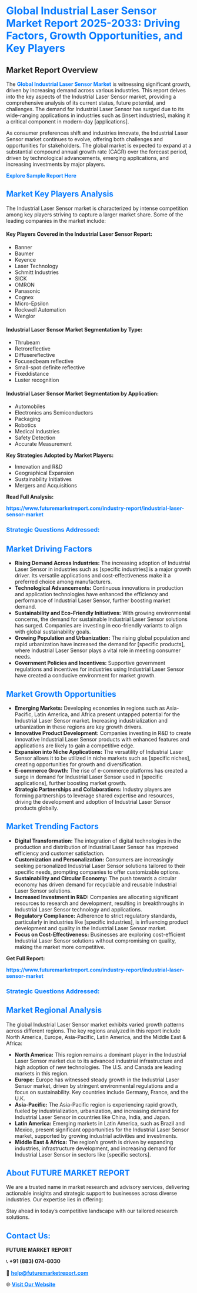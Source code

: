 <h1 style="color: #007BFF;">Global Industrial Laser Sensor Market Report 2025-2033: Driving Factors, Growth Opportunities, and Key Players</h1>

<section id="overview">
<h2>Market Report Overview</h2>
<p>The <a href="https://www.futuremarketreport.com/industry-report/industrial-laser-sensor-market" style="color: #007BFF; text-decoration: none;"><strong>Global Industrial Laser Sensor Market</strong></a> is witnessing significant growth, driven by increasing demand across various industries. This report delves into the key aspects of the Industrial Laser Sensor market, providing a comprehensive analysis of its current status, future potential, and challenges. The demand for Industrial Laser Sensor has surged due to its wide-ranging applications in industries such as [insert industries], making it a critical component in modern-day [applications].</p>
<p>As consumer preferences shift and industries innovate, the Industrial Laser Sensor market continues to evolve, offering both challenges and opportunities for stakeholders. The global market is expected to expand at a substantial compound annual growth rate (CAGR) over the forecast period, driven by technological advancements, emerging applications, and increasing investments by major players.</p>
</section>

<section id="overview">
<p><a href="https://www.futuremarketreport.com/request-sample/reportId=63251" style="color: #007BFF; text-decoration: none;"><strong>Explore Sample Report Here</strong></a></p>
</section>

<section id="key-players">
<h2 style="color: #007BFF;">Market Key Players Analysis</h2>
<p>The Industrial Laser Sensor market is characterized by intense competition among key players striving to capture a larger market share. Some of the leading companies in the market include:</p>
<h4>Key Players Covered in the Industrial Laser Sensor Report:</h4>
<ul><li>Banner</li><li>Baumer</li><li>Keyence</li><li>Laser Technology</li><li>Schmitt Industries</li><li>SICK</li><li>OMRON</li><li>Panasonic</li><li>Cognex</li><li>Micro-Epsilon</li><li>Rockwell Automation</li><li>Wenglor</li></ul>
<h4>Industrial Laser Sensor Market Segmentation by Type:</h4>
<ul><li>Thrubeam</li><li>Retroreflective</li><li>Diffusereflective</li><li>Focusedbeam reflective</li><li>Small-spot definite reflective</li><li>Fixeddistance</li><li>Luster recognition</li></ul>

<h4>Industrial Laser Sensor Market Segmentation by Application:</h4>
<ul><li>Automobiles</li><li>Electronics ans Semiconductors</li><li>Packaging</li><li>Robotics</li><li>Medical Industries</li><li>Safety Detection</li><li>Accurate Measurement</li></ul>
<p><strong>Key Strategies Adopted by Market Players:</strong></p>
<ul>
<li>Innovation and R&D</li>
<li>Geographical Expansion</li>
<li>Sustainability Initiatives</li>
<li>Mergers and Acquisitions</li>
</ul>
</section>

<section>
<p><strong>Read Full Analysis: </strong></p><a href="https://www.futuremarketreport.com/industry-report/industrial-laser-sensor-market" style="color: #007BFF; text-decoration: none;"><strong>https://www.futuremarketreport.com/industry-report/industrial-laser-sensor-market</strong></a>
<h3 style="color: #007BFF;">Strategic Questions Addressed:</h3>
</section>

<section id="driving-factors">
<h2 style="color: #007BFF;">Market Driving Factors</h2>
<ul>
<li><strong>Rising Demand Across Industries:</strong> The increasing adoption of Industrial Laser Sensor in industries such as [specific industries] is a major growth driver. Its versatile applications and cost-effectiveness make it a preferred choice among manufacturers.</li>
<li><strong>Technological Advancements:</strong> Continuous innovations in production and application technologies have enhanced the efficiency and performance of Industrial Laser Sensor, further boosting market demand.</li>
<li><strong>Sustainability and Eco-Friendly Initiatives:</strong> With growing environmental concerns, the demand for sustainable Industrial Laser Sensor solutions has surged. Companies are investing in eco-friendly variants to align with global sustainability goals.</li>
<li><strong>Growing Population and Urbanization:</strong> The rising global population and rapid urbanization have increased the demand for [specific products], where Industrial Laser Sensor plays a vital role in meeting consumer needs.</li>
<li><strong>Government Policies and Incentives:</strong> Supportive government regulations and incentives for industries using Industrial Laser Sensor have created a conducive environment for market growth.</li>
</ul>
</section>

<section id="growth-opportunities">
<h2 style="color: #007BFF;">Market Growth Opportunities</h2>
<ul>
<li><strong>Emerging Markets:</strong> Developing economies in regions such as Asia-Pacific, Latin America, and Africa present untapped potential for the Industrial Laser Sensor market. Increasing industrialization and urbanization in these regions are key growth drivers.</li>
<li><strong>Innovative Product Development:</strong> Companies investing in R&D to create innovative Industrial Laser Sensor products with enhanced features and applications are likely to gain a competitive edge.</li>
<li><strong>Expansion into Niche Applications:</strong> The versatility of Industrial Laser Sensor allows it to be utilized in niche markets such as [specific niches], creating opportunities for growth and diversification.</li>
<li><strong>E-commerce Growth:</strong> The rise of e-commerce platforms has created a surge in demand for Industrial Laser Sensor used in [specific applications], further boosting market growth.</li>
<li><strong>Strategic Partnerships and Collaborations:</strong> Industry players are forming partnerships to leverage shared expertise and resources, driving the development and adoption of Industrial Laser Sensor products globally.</li>
</ul>
</section>

<section id="trending-factors">
<h2 style="color: #007BFF;">Market Trending Factors</h2>
<ul>
<li><strong>Digital Transformation:</strong> The integration of digital technologies in the production and distribution of Industrial Laser Sensor has improved efficiency and customer satisfaction.</li>
<li><strong>Customization and Personalization:</strong> Consumers are increasingly seeking personalized Industrial Laser Sensor solutions tailored to their specific needs, prompting companies to offer customizable options.</li>
<li><strong>Sustainability and Circular Economy:</strong> The push towards a circular economy has driven demand for recyclable and reusable Industrial Laser Sensor solutions.</li>
<li><strong>Increased Investment in R&D:</strong> Companies are allocating significant resources to research and development, resulting in breakthroughs in Industrial Laser Sensor technology and applications.</li>
<li><strong>Regulatory Compliance:</strong> Adherence to strict regulatory standards, particularly in industries like [specific industries], is influencing product development and quality in the Industrial Laser Sensor market.</li>
<li><strong>Focus on Cost-Effectiveness:</strong> Businesses are exploring cost-efficient Industrial Laser Sensor solutions without compromising on quality, making the market more competitive.</li>
</ul>
</section>

<section>
<p><strong>Get Full Report: </strong></p><a href="https://www.futuremarketreport.com/industry-report/industrial-laser-sensor-market" style="color: #007BFF; text-decoration: none;"><strong>https://www.futuremarketreport.com/industry-report/industrial-laser-sensor-market</strong></a>
<h3 style="color: #007BFF;">Strategic Questions Addressed:</h3>
</section>


<section id="regional-analysis">
<h2 style="color: #007BFF;">Market Regional Analysis</h2>
<p>The global Industrial Laser Sensor market exhibits varied growth patterns across different regions. The key regions analyzed in this report include North America, Europe, Asia-Pacific, Latin America, and the Middle East & Africa:</p>
<ul>
<li><strong>North America:</strong> This region remains a dominant player in the Industrial Laser Sensor market due to its advanced industrial infrastructure and high adoption of new technologies. The U.S. and Canada are leading markets in this region.</li>
<li><strong>Europe:</strong> Europe has witnessed steady growth in the Industrial Laser Sensor market, driven by stringent environmental regulations and a focus on sustainability. Key countries include Germany, France, and the U.K.</li>
<li><strong>Asia-Pacific:</strong> The Asia-Pacific region is experiencing rapid growth, fueled by industrialization, urbanization, and increasing demand for Industrial Laser Sensor in countries like China, India, and Japan.</li>
<li><strong>Latin America:</strong> Emerging markets in Latin America, such as Brazil and Mexico, present significant opportunities for the Industrial Laser Sensor market, supported by growing industrial activities and investments.</li>
<li><strong>Middle East & Africa:</strong> The region’s growth is driven by expanding industries, infrastructure development, and increasing demand for Industrial Laser Sensor in sectors like [specific sectors].</li>
</ul>
</section>

<footer>
<h2 style="color: #007BFF;">About FUTURE MARKET REPORT</h2>
<p>We are a trusted name in market research and advisory services, delivering actionable insights and strategic support to businesses across diverse industries. Our expertise lies in offering:</p>

<p>Stay ahead in today’s competitive landscape with our tailored research solutions.</p>

<h2 style="color: #007BFF;">Contact Us:</h2>
<p><strong>FUTURE MARKET REPORT</strong></p>
<p>📞 <strong>+91 (883) 074-8030</strong></p>
<p>📧 <strong><a href="mailto:help@futuremarketreport.com" style="color: #007BFF;">help@futuremarketreport.com</a></strong></p>
<p>🌐 <strong><a href="https://www.futuremarketreport.com/" style="color: #007BFF;">Visit Our Website</a></strong></p>
</footer>